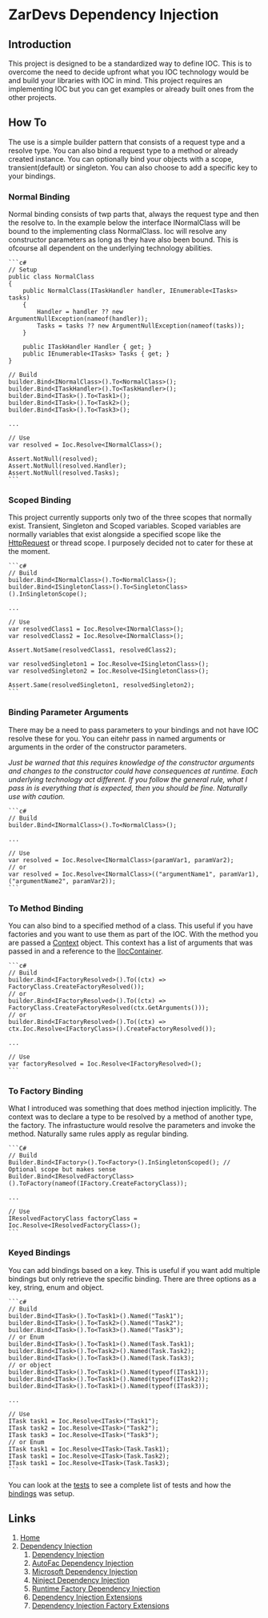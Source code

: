 # ZarDevs Dependency Injection

## Introduction

This project is designed to be a standardized way to define IOC. This is to overcome the need to decide upfront what you IOC technology would be and build your libraries with IOC in mind. This project requires an implementing IOC but you can get examples or already built ones from the other projects.

## How To

The use is a simple builder pattern that consists of a request type and a resolve type. You can also bind a request type to a method or already created instance. You can optionally bind your objects with a scope, transient(default) or singleton. You can also choose to add a specific key to your bindings.

### Normal Binding

Normal binding consists of twp parts that, always the request type and then the resolve to. In the example below the interface INormalClass will be bound to the implementing class NormalClass. Ioc will resolve any constructor parameters as long as they have also been bound. This is ofcourse all dependent on the underlying technology abilities.

    ```c#
    // Setup
    public class NormalClass
    {
        public NormalClass(ITaskHandler handler, IEnumerable<ITasks> tasks)
        {
            Handler = handler ?? new ArgumentNullException(nameof(handler));
            Tasks = tasks ?? new ArgumentNullException(nameof(tasks));
        }

        public ITaskHandler Handler { get; }
        public IEnumerable<ITasks> Tasks { get; }
    }

    // Build
    builder.Bind<INormalClass>().To<NormalClass>();
    builder.Bind<ITaskHandler>().To<TaskHandler>();
    builder.Bind<ITask>().To<Task1>();
    builder.Bind<ITask>().To<Task2>();
    builder.Bind<ITask>().To<Task3>();

    ...

    // Use
    var resolved = Ioc.Resolve<INormalClass>();

    Assert.NotNull(resolved);
    Assert.NotNull(resolved.Handler);
    Assert.NotNull(resolved.Tasks);
    ```

### Scoped Binding

This project currently supports only two of the three scopes that normally exist. Transient, Singleton and Scoped variables. Scoped variables are normally variables that exist alongside a specified scope like the [HttpRequest](https://docs.microsoft.com/en-us/dotnet/api/microsoft.aspnetcore.http.httprequest?view=aspnetcore-5.0) or thread scope. I purposely decided not to cater for these at the moment.

    ```c#
    // Build
    builder.Bind<INormalClass>().To<NormalClass>();
    builder.Bind<ISingletonClass>().To<SingletonClass>().InSingletonScope();

    ...

    // Use
    var resolvedClass1 = Ioc.Resolve<INormalClass>();
    var resolvedClass2 = Ioc.Resolve<INormalClass>();

    Assert.NotSame(resolvedClass1, resolvedClass2);

    var resolvedSingleton1 = Ioc.Resolve<ISingletonClass>();
    var resolvedSingleton2 = Ioc.Resolve<ISingletonClass>();

    Assert.Same(resolvedSingleton1, resolvedSingleton2);
    ```

### Binding Parameter Arguments

There may be a need to pass parameters to your bindings and not have IOC resolve these for you. You can eitehr pass in named arguments or arguments in the order of the constructor parameters.

_Just be warned that this requires knowledge of the constructor arguments and changes to the constructor could have consequences at runtime. Each underlying technology act different. If you follow the general rule, what I pass in is everything that is expected, then you should be fine. Naturally use with caution._

    ```c#
    // Build
    builder.Bind<INormalClass>().To<NormalClass>();

    ...

    // Use
    var resolved = Ioc.Resolve<INormalClass>(paramVar1, paramVar2);
    // or
    var resolved = Ioc.Resolve<INormalClass>(("argumentName1", paramVar1), ("argumentName2", paramVar2));
    ```

### To Method Binding

You can also bind to a specified method of a class. This useful if you have factories and you want to use them as part of the IOC. With the method you are passed a [Context](./DependencyBuilderContext.cs) object. This context has a list of arguments that was passed in and a reference to the [IIocContainer](./IIocContainer.cs).

    ```c#
    // Build
    builder.Bind<IFactoryResolved>().To((ctx) => FactoryClass.CreateFactoryResolved());
    // or
    builder.Bind<IFactoryResolved>().To((ctx) => FactoryClass.CreateFactoryResolved(ctx.GetArguments()));
    // or
    builder.Bind<IFactoryResolved>().To((ctx) => ctx.Ioc.Resolve<IFactoryClass>().CreateFactoryResolved());

    ...

    // Use
    var factoryResolved = Ioc.Resolve<IFactoryResolved>();
    ```

### To Factory Binding

What I introduced was something that does method injection implicitly. The context was to declare a type to be resolved by a method of another type, the factory. The infrastucture would resolve the parameters and invoke the method. Naturally same rules apply as regular binding.

    ```C#
    // Build
    Builder.Bind<IFactory>().To<Factory>().InSingletonScoped(); // Optional scope but makes sense
    Builder.Bind<IResolvedFactoryClass>().ToFactory(nameof(IFactory.CreateFactoryClass));

    ...

    // Use
    IResolvedFactoryClass factoryClass = Ioc.Resolve<IResolvedFactoryClass>();
    ```

### Keyed Bindings

You can add bindings based on a key. This is useful if you want add multiple bindings but only retrieve the specific binding. There are three options as a key, string, enum and object.

    ```c#
    // Build
    builder.Bind<ITask>().To<Task1>().Named("Task1");
    builder.Bind<ITask>().To<Task2>().Named("Task2");
    builder.Bind<ITask>().To<Task3>().Named("Task3");
    // or Enum
    builder.Bind<ITask>().To<Task1>().Named(Task.Task1);
    builder.Bind<ITask>().To<Task2>().Named(Task.Task2);
    builder.Bind<ITask>().To<Task3>().Named(Task.Task3);
    // or object
    builder.Bind<ITask>().To<Task1>().Named(typeof(ITask1));
    builder.Bind<ITask>().To<Task1>().Named(typeof(ITask2));
    builder.Bind<ITask>().To<Task1>().Named(typeof(ITask3));

    ...

    // Use
    ITask task1 = Ioc.Resolve<ITask>("Task1");
    ITask task2 = Ioc.Resolve<ITask>("Task2");
    ITask task3 = Ioc.Resolve<ITask>("Task3");
    // or Enum
    ITask task1 = Ioc.Resolve<ITask>(Task.Task1);
    ITask task1 = Ioc.Resolve<ITask>(Task.Task2);
    ITask task1 = Ioc.Resolve<ITask>(Task.Task3);
    ```

You can look at the [tests](../../tests/) to see a complete list of tests and how the [bindings](../../tests/ZarDevs.DependencyInjection.Tests/bindings.cs) was setup.

## Links

1. [Home](../../../README.md)
1. [Dependency Injection](../../README.md)
    1. [Dependency Injection](../ZarDevs.DependencyInjection/README.md)
    1. [AutoFac Dependency Injection](../ZarDevs.DependencyInjection.AutoFac/README.md)
    1. [Microsoft Dependency Injection](../ZarDevs.DependencyInjection.Microsoft/README.md)
    1. [Ninject Dependency Injection](../ZarDevs.DependencyInjection.Ninject/README.md)
    1. [Runtime Factory Dependency Injection](../ZarDevs.DependencyInjection.RuntimeFactory/README.md)
    1. [Dependency Injection Extensions](../ZarDevs.DependencyInjection.Extensions/README.md)
    1. [Dependency Injection Factory Extensions](../ZarDevs.DependencyInjection.Extensions.Factory/README.md)
